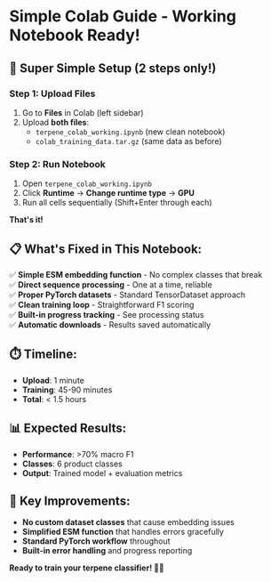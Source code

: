 # Simple Colab Guide - Working Notebook Ready!

## 🚀 **Super Simple Setup (2 steps only!)**

### Step 1: Upload Files
1. Go to **Files** in Colab (left sidebar)
2. Upload **both files**:
   - `terpene_colab_working.ipynb` (new clean notebook)
   - `colab_training_data.tar.gz` (same data as before)

### Step 2: Run Notebook
1. Open `terpene_colab_working.ipynb`
2. Click **Runtime** → **Change runtime type** → **GPU**
3. Run all cells sequentially (Shift+Enter through each)

**That's it!**

## 📋 **What's Fixed in This Notebook:**

✅ **Simple ESM embedding function** - No complex classes that break  
✅ **Direct sequence processing** - One at a time, reliable  
✅ **Proper PyTorch datasets** - Standard TensorDataset approach  
✅ **Clean training loop** - Straightforward F1 scoring  
✅ **Built-in progress tracking** - See processing status  
✅ **Automatic downloads** - Results saved automatically  

## ⏱️ **Timeline:**
- **Upload**: 1 minute
- **Training**: 45-90 minutes  
- **Total**: < 1.5 hours

## 📊 **Expected Results:**
- **Performance**: >70% macro F1
- **Classes**: 6 product classes
- **Output**: Trained model + evaluation metrics

## 🎯 **Key Improvements:**
- **No custom dataset classes** that cause embedding issues
- **Simplified ESM function** that handles errors gracefully  
- **Standard PyTorch workflow** throughout
- **Built-in error handling** and progress reporting

**Ready to train your terpene classifier! 🌿🧬**
